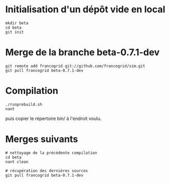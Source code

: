 # Initialisation d'un dépôt vide en local

	mkdir beta
	cd beta
	git init

# Merge de la branche beta-0.7.1-dev

	git remote add francogrid git://github.com/francogrid/sim.git
	git pull francogrid beta-0.7.1-dev
  
# Compilation

	./runprebuild.sh
	nant
  
  puis copier le répertoire bin/ à l'endroit voulu.
  
# Merges suivants

	# nettoyage de la précédente compilation
	cd beta
	nant clean

	# récupération des dernières sources
	git pull francogrid beta-0.7.1-dev
